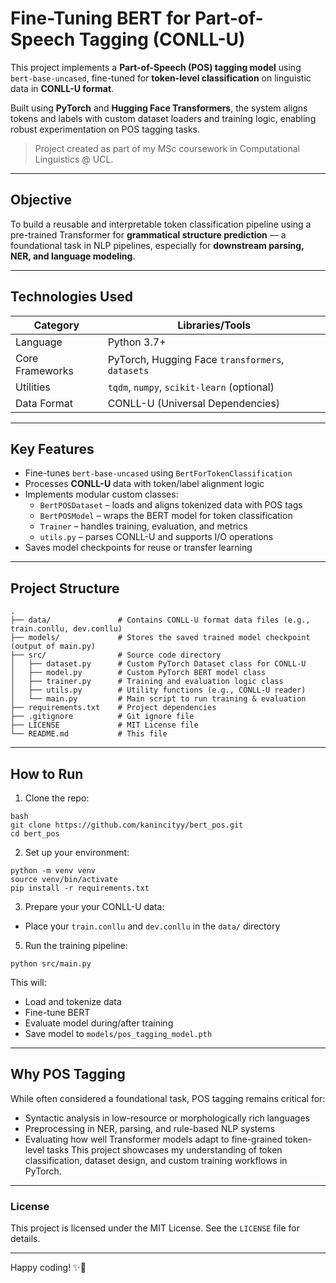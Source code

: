 # Fine-Tuning BERT for Part-of-Speech Tagging (CONLL-U)

This project implements a **Part-of-Speech (POS) tagging model** using `bert-base-uncased`, fine-tuned for **token-level classification** on linguistic data in **CONLL-U format**.

Built using **PyTorch** and **Hugging Face Transformers**, the system aligns tokens and labels with custom dataset loaders and training logic, enabling robust experimentation on POS tagging tasks.

> Project created as part of my MSc coursework in Computational Linguistics @ UCL.

---

## Objective

To build a reusable and interpretable token classification pipeline using a pre-trained Transformer for **grammatical structure prediction** — a foundational task in NLP pipelines, especially for **downstream parsing, NER, and language modeling**.

---

## Technologies Used

| Category        | Libraries/Tools                         |
|------------------|------------------------------------------|
| Language         | Python 3.7+  
| Core Frameworks  | PyTorch, Hugging Face `transformers`, `datasets`  
| Utilities        | `tqdm`, `numpy`, `scikit-learn` (optional)  
| Data Format      | CONLL-U (Universal Dependencies)

---

## Key Features

- Fine-tunes `bert-base-uncased` using `BertForTokenClassification`  
- Processes **CONLL-U** data with token/label alignment logic  
- Implements modular custom classes:
  - `BertPOSDataset` – loads and aligns tokenized data with POS tags
  - `BertPOSModel` – wraps the BERT model for token classification
  - `Trainer` – handles training, evaluation, and metrics
  - `utils.py` – parses CONLL-U and supports I/O operations  
- Saves model checkpoints for reuse or transfer learning

---

## Project Structure

```
.
├── data/               # Contains CONLL-U format data files (e.g., train.conllu, dev.conllu)
├── models/             # Stores the saved trained model checkpoint (output of main.py)
├── src/                # Source code directory
│   ├── dataset.py      # Custom PyTorch Dataset class for CONLL-U
│   ├── model.py        # Custom PyTorch BERT model class
│   ├── trainer.py      # Training and evaluation logic class
│   ├── utils.py        # Utility functions (e.g., CONLL-U reader)
│   └── main.py         # Main script to run training & evaluation
├── requirements.txt    # Project dependencies
├── .gitignore          # Git ignore file
├── LICENSE             # MIT License file
└── README.md           # This file
```

---

## How to Run

1. Clone the repo:
```
bash
git clone https://github.com/kanincityy/bert_pos.git
cd bert_pos
```
2. Set up your environment:
```
python -m venv venv
source venv/bin/activate
pip install -r requirements.txt
```
3. Prepare your your CONLL-U data:
- Place your `train.conllu` and `dev.conllu` in the `data/` directory
5. Run the training pipeline:
```
python src/main.py
```
This will:
- Load and tokenize data
- Fine-tune BERT
- Evaluate model during/after training
- Save model to `models/pos_tagging_model.pth`

---

## Why POS Tagging

While often considered a foundational task, POS tagging remains critical for:
- Syntactic analysis in low-resource or morphologically rich languages
- Preprocessing in NER, parsing, and rule-based NLP systems
- Evaluating how well Transformer models adapt to fine-grained token-level tasks
This project showcases my understanding of token classification, dataset design, and custom training workflows in PyTorch.

---

### License

This project is licensed under the MIT License. See the `LICENSE` file for details.

---

Happy coding! ✨🐇
